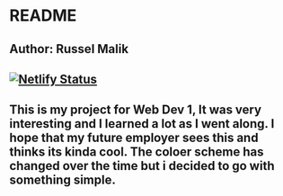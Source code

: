 # README
## Author: Russel Malik
## [![Netlify Status](https://api.netlify.com/api/v1/badges/3172f75d-0538-4377-bc72-3f2c3dc7307f/deploy-status)](https://app.netlify.com/sites/about-me-rusran/deploys)

## This is my project for Web Dev 1, It was very interesting and I learned a lot as I went along. I hope that my future employer sees this and thinks its kinda cool. The coloer scheme has changed over the time but i decided to go with something simple.

